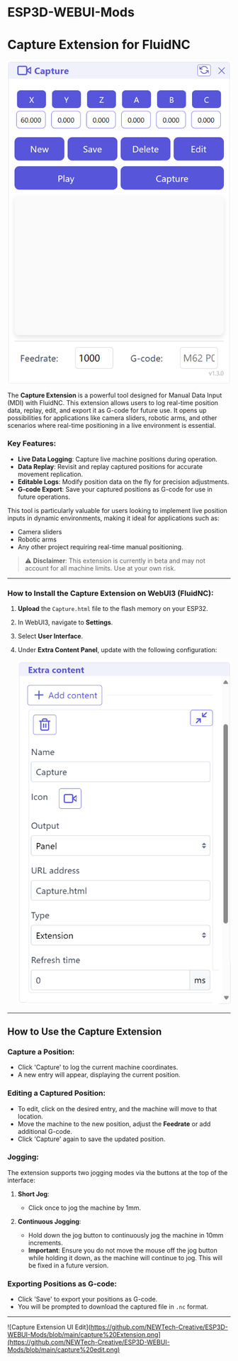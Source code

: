 # ESP3D-WEBUI-Mods
# Capture Extension for FluidNC

![Capture Extension](https://github.com/NEWTech-Creative/ESP3D-WEBUI-Mods/blob/main/capture%20Extension.png)

The **Capture Extension** is a powerful tool designed for Manual Data Input (MDI) with FluidNC. This extension allows users to log real-time position data, replay, edit, and export it as G-code for future use. It opens up possibilities for applications like camera sliders, robotic arms, and other scenarios where real-time positioning in a live environment is essential.

### Key Features:
- **Live Data Logging**: Capture live machine positions during operation.
- **Data Replay**: Revisit and replay captured positions for accurate movement replication.
- **Editable Logs**: Modify position data on the fly for precision adjustments.
- **G-code Export**: Save your captured positions as G-code for use in future operations.

This tool is particularly valuable for users looking to implement live position inputs in dynamic environments, making it ideal for applications such as:
- Camera sliders
- Robotic arms
- Any other project requiring real-time manual positioning.

> ⚠️ **Disclaimer**: This extension is currently in beta and may not account for all machine limits. Use at your own risk.

---

### How to Install the Capture Extension on WebUI3 (FluidNC):

1. **Upload** the `Capture.html` file to the flash memory on your ESP32.
2. In WebUI3, navigate to **Settings**.
3. Select **User Interface**.
4. Under **Extra Content Panel**, update with the following configuration:

   ![Capture Setup](https://github.com/NEWTech-Creative/ESP3D-WEBUI-Mods/blob/main/capture%20setup.png)

---

## How to Use the Capture Extension

### Capture a Position:
- Click 'Capture' to log the current machine coordinates.
- A new entry will appear, displaying the current position.

### Editing a Captured Position:
- To edit, click on the desired entry, and the machine will move to that location.
- Move the machine to the new position, adjust the **Feedrate** or add additional G-code.
- Click 'Capture' again to save the updated position.

### Jogging:
The extension supports two jogging modes via the buttons at the top of the interface:

1. **Short Jog**:
   - Click once to jog the machine by 1mm.

2. **Continuous Jogging**:
   - Hold down the jog button to continuously jog the machine in 10mm increments.
   - **Important**: Ensure you do not move the mouse off the jog button while holding it down, as the machine will continue to jog. This will be fixed in a future version.

### Exporting Positions as G-code:
- Click 'Save' to export your positions as G-code.
- You will be prompted to download the captured file in `.nc` format.

---

![Capture Extension UI Edit](https://github.com/NEWTech-Creative/ESP3D-WEBUI-Mods/blob/main/capture%20Extension.png](https://github.com/NEWTech-Creative/ESP3D-WEBUI-Mods/blob/main/capture%20edit.png)
